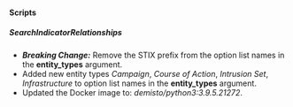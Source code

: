 
#### Scripts
##### SearchIndicatorRelationships
- ***Breaking Change:*** Remove the STIX prefix from the option list names in the **entity_types** argument.
- Added new entity types *Campaign*, *Course of Action*, *Intrusion Set*, *Infrastructure* to option list names in the **entity_types** argument.
- Updated the Docker image to: *demisto/python3:3.9.5.21272*.
